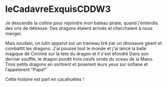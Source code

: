 # leCadavreExquisCDDW3

Je descendis la colline pour rejoindre mon bateau pirate, quand j'entendis des cris de détresse. Des dragons étaient arrivés et cherchaient à nous manger.

Mais soudain, un lutin apparut sur un traineau tiré par un dinosaure géant et combattit les dragons.
J'ai poussé tout le monde et j'ai lancé la balle magique de Corinne sur la tete du dragon et il s'est éfondré
Dans son dernier souffle, le dragon pondit trois oeufs ornés du sceau de la Manu. Trois petits dragons en sortirent et poserent leurs yeux sur sofiane et l'appelerent "Papa!"

Cette histoire est part en cacahuètes !
